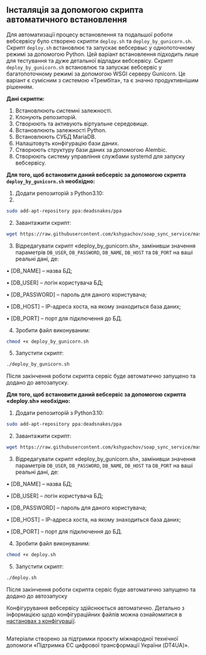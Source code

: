 ## Інсталяція за допомогою скрипта автоматичного встановлення

Для автоматизації процесу встановлення та подальшої роботи вебсервісу було створено скрипти `deploy.sh` та `deploy_by_gunicorn.sh`. 
Cкрипт `deploy.sh` встановлює та запускає вебсервыс у однопоточному режимі за допомогою Python. Цей варіант встановлення підходить лише для тестування та дуже детальної відладки вебсервісу. Скрипт `deploy_by_gunicorn.sh` встановлює та запускає вебсервіс у багатопоточному режимі за допомогою WSGI серверу Gunicorn. Це варіант є сумісним з системою «Трембіта», та є значно продуктивнішим рішенням.

**Дані скрипти:**
1. Встановлюють системні залежності.
2. Клонують репозиторій.
3. Створюють та активують віртуальне середовище.
4. Встановлюють залежності Python.
5. Встановлюють СУБД MariaDB.
6. Налаштовуть конфігурацію бази даних.
7. Створюють структуру бази даних за допомогою Alembic.
8. Створюють систему управління службами systemd для запуску вебсервісу.


**Для того, щоб встановити даний вебсервіс за допомогою скрипта `deploy_by_gunicorn.sh` необхідно:**

1. Додати репозиторій з Python3.10:
2. 
```bash
sudo add-apt-repository ppa:deadsnakes/ppa
```

2. Завантажити скрипт:
```bash
wget https://raw.githubusercontent.com/kshypachov/soap_sync_service/master/deploy_by_gunicorn.sh
```

3. Відредагувати скрипт «deploy_by_gunicorn.sh», замінивши значення параметрів `DB_USER`, `DB_PASSWORD`, `DB_NAME`, `DB_HOST` та `DB_PORT` на ваші реальні дані, де:

• [DB_NAME] – назва БД;

• [DB_USER] – логін користувача БД;

• [DB_PASSWORD] – пароль для даного користувача;

• [DB_HOST] – ІР-адреса хоста, на якому знаходиться база даних;

• [DB_PORT] – порт для підключення до БД.

4. Зробити файл виконуваним:
```bash
chmod +x deploy_by_gunicorn.sh
```

5. Запустити скрипт:

```bash
./deploy_by_gunicorn.sh
```

Після закінчення роботи скрипта сервіс буде автоматично запущено та додано до автозапуску.

**Для того, щоб встановити даний вебсервіс за допомогою скрипта «deploy.sh» необхідно:**
1. Додати репозиторій з Python3.10:
```bash
sudo add-apt-repository ppa:deadsnakes/ppa
```
2. Завантажити скрипт:
```bash
wget https://raw.githubusercontent.com/kshypachov/soap_sync_service/master/deploy.sh
```

3. Відредагувати скрипт «deploy_by_gunicorn.sh», замінивши значення параметрів `DB_USER`, `DB_PASSWORD`, `DB_NAME`, `DB_HOST` та `DB_PORT` на ваші реальні дані, де:

• [DB_NAME] – назва БД;

• [DB_USER] – логін користувача БД;

• [DB_PASSWORD] – пароль для даного користувача;

• [DB_HOST] – ІР-адреса хоста, на якому знаходиться база даних;

• [DB_PORT] – порт для підключення до БД.

4. Зробити файл виконуваним:
```bash
chmod +x deploy.sh
```
5. Запустити скрипт:
```bash
./deploy.sh
```
Після закінчення роботи скрипта сервіс буде автоматично запущено та додано до автозапуску

Конфігурування вебсервісу здійснюється автоматично. 
Детально з інформацією щодо конфігураційних файлів можна ознайомитися в [настановах з конфігурації](./configuration.md).

##
Матеріали створено за підтримки проєкту міжнародної технічної допомоги «Підтримка ЄС цифрової трансформації України (DT4UA)».

